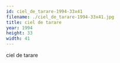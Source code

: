 ```yaml
---
id: ciel_de_tarare-1994-33x41
filename: ./ciel_de_tarare-1994-33x41.jpg
title: ciel de tarare
year: 1994
height: 33
width: 41
---
```


ciel de tarare
